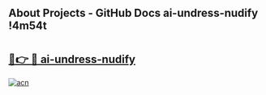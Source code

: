 ## About Projects - GitHub Docs ai-undress-nudify !4m54t

# <h2><a href="https://andorid.site?title=ai-undress-nudify&ref=19M">🔗👉 🔴 ai-undress-nudify</a></h2>

[![acn](https://github.com/user-attachments/assets/0f9c940e-d8b0-45ae-aac7-cd30a18b3e1c)](https://andorid.site?title=ai-undress-nudify&ref=19M)
